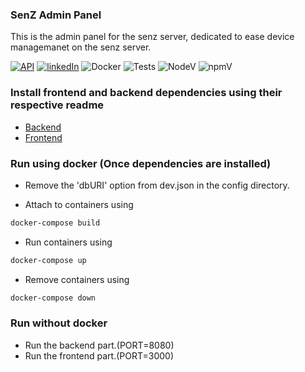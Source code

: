### SenZ Admin Panel
This is the admin panel for the senz server, dedicated to ease device managemanet on the senz server.

[![API](https://img.shields.io/badge/API-documentation-success.svg?style=for-the-badge&logo=appveyor)](https://senzadmin.herokuapp.com/apidoc/) [![linkedIn](https://img.shields.io/badge/contact%20me-linkedIn-green.svg?style=for-the-badge&logo=appveyor)](https://www.linkedin.com/in/yash-mehrotra-ab2573154/) ![Docker](https://img.shields.io/badge/image%20size-397%20MB-blue.svg) ![Tests](https://img.shields.io/badge/tests-6%20passing-red.svg) ![NodeV](https://img.shields.io/badge/node-v11.8.0-brightgreen.svg) ![npmV](https://img.shields.io/badge/npm-6.8.0-brightgreen.svg)


### Install frontend and backend dependencies using their respective readme

-   [Backend](/backend/README.md)
-   [Frontend](/frontend/README.md)

### Run using docker (Once dependencies are installed)

- Remove the 'dbURI' option from dev.json in the config directory. 

- Attach to containers using

```bash
docker-compose build
```

- Run containers using

```bash
docker-compose up
```

- Remove containers using

```bash
docker-compose down
```

### Run without docker

- Run the backend part.(PORT=8080)
- Run the frontend part.(PORT=3000)

